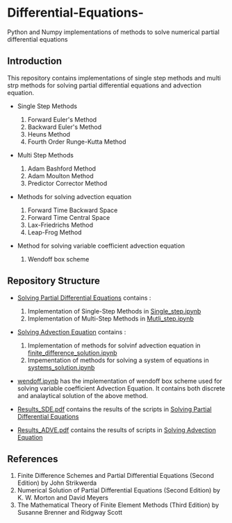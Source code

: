# Differential-Equations-
Python and Numpy implementations of methods to solve numerical partial differential equations

## Introduction
This repository contains implementations of single step methods and multi strp methods for solving partial differential equations and advection equation. 
* Single Step Methods
  1. Forward Euler's Method
  2. Backward Euler's Method
  3. Heuns Method
  4. Fourth Order Runge-Kutta Method
  
* Multi Step Methods
  1. Adam Bashford Method
  2. Adam Moulton Method
  3. Predictor Corrector Method
  
* Methods for solving advection equation 
  1. Forward Time Backward Space 
  2. Forward Time Central Space
  3. Lax-Friedrichs Method
  4. Leap-Frog Method
  
* Method for solving variable coefficient advection equation
  1. Wendoff box scheme

## Repository Structure
* [Solving Partial Differential Equations](https://github.com/pankhuri22/Partial-Differential-Equations-/tree/master/Solving%20Partial%20Differential%20Equations) contains :
  1. Implementation of Single-Step Methods in [Single_step.ipynb](https://github.com/pankhuri22/Partial-Differential-Equations-/blob/master/Solving%20Partial%20Differential%20Equations/Single_step.ipynb)
  2. Implementation of Multi-Step Methods in [Mutli_step.ipynb](https://github.com/pankhuri22/Partial-Differential-Equations-/blob/master/Solving%20Partial%20Differential%20Equations/Multi_step.ipynb)
  
* [Solving Advection Equation](https://github.com/pankhuri22/Partial-Differential-Equations-/tree/master/Solving%20Advection%20Equation) contains :
  1. Implementation of methods for solvinf advection equation in [finite_difference_solution.ipynb](https://github.com/pankhuri22/Partial-Differential-Equations-/blob/master/Solving%20Advection%20Equation/finite_difference_solution.ipynb)
  2. Impementation of methods for solving a system of equations in [systems_solution.ipynb](https://github.com/pankhuri22/Partial-Differential-Equations-/blob/master/Solving%20Advection%20Equation/systems_solution.ipynb)
  
* [wendoff.ipynb](https://github.com/pankhuri22/Partial-Differential-Equations-/blob/master/Wendoff.ipynb) has the implementation of wendoff box scheme used for solving variable coefficient Advection Equation. It contains both discrete and analaytical solution of the above method. 
  
* [Results_SDE.pdf](https://github.com/pankhuri22/Partial-Differential-Equations-/blob/master/Results_SDE.pdf) contains the results of the scripts in [Solving Partial Differential Equations](https://github.com/pankhuri22/Partial-Differential-Equations-/tree/master/Solving%20Partial%20Differential%20Equations)

* [Results_ADVE.pdf]() contains the results of scripts in [Solving Advection Equation](https://github.com/pankhuri22/Partial-Differential-Equations-/tree/master/Solving%20Advection%20Equation)

## References
1. Finite Difference Schemes and Partial Differential Equations (Second Edition) by John Strikwerda
2. Numerical Solution of Partial Differential Equations (Second Edition) by K. W. Morton and David Meyers
3. The Mathematical Theory of Finite Element Methods (Third Edition) by Susanne Brenner and Ridgway Scott
